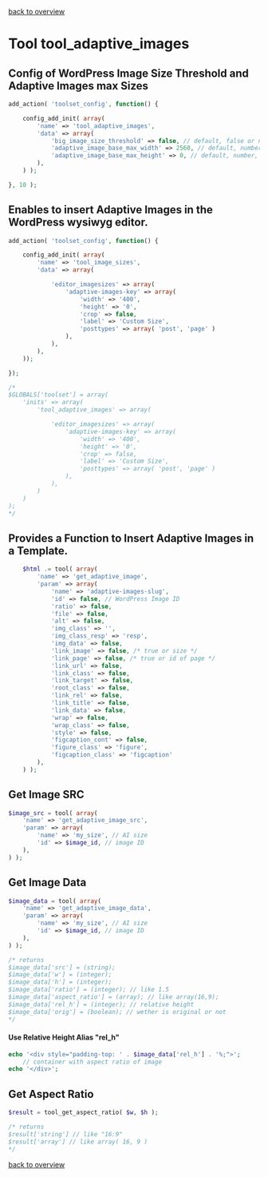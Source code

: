 [back to overview](../../README.markdown#initial-functionality)

Tool tool_adaptive_images
===============================

## Config of WordPress Image Size Threshold and Adaptive Images max Sizes
````php
add_action( 'toolset_config', function() {

	config_add_init( array(
		'name' => 'tool_adaptive_images',
		'data' => array(
			'big_image_size_threshold' => false, // default, false or number
			'adaptive_image_base_max_width' => 2560, // default, number
			'adaptive_image_base_max_height' => 0, // default, number, zero stands for infinity
		),
	) );

}, 10 );
````

## Enables to insert Adaptive Images in the WordPress wysiwyg editor.

````php
add_action( 'toolset_config', function() {

	config_add_init( array(
		'name' => 'tool_image_sizes',
		'data' => array(

			'editor_imagesizes' => array(
				'adaptive-images-key' => array(
					'width' => '400',
					'height' => '0',
					'crop' => false,
					'label' => 'Custom Size',
					'posttypes' => array( 'post', 'page' )
				),
			),
		),
	));

});

/*
$GLOBALS['toolset'] = array(
	'inits' => array(
		'tool_adaptive_images' => array(

			'editor_imagesizes' => array(
				'adaptive-images-key' => array(
					'width' => '400',
					'height' => '0',
					'crop' => false,
					'label' => 'Custom Size',
					'posttypes' => array( 'post', 'page' )
				),
			),
		)
	)
);
*/
````

## Provides a Function to Insert Adaptive Images in a Template.

````php
	$html .= tool( array(
		'name' => 'get_adaptive_image',
		'param' => array(
			'name' => 'adaptive-images-slug',
			'id' => false, // WordPress Image ID
			'ratio' => false,
			'file' => false,
			'alt' => false,
			'img_class' => '',
			'img_class_resp' => 'resp',
			'img_data' => false,
			'link_image' => false, /* true or size */
			'link_page' => false, /* true or id of page */
			'link_url' => false,
			'link_class' => false,
			'link_target' => false,
			'root_class' => false,
			'link_rel' => false,
			'link_title' => false,
			'link_data' => false,
			'wrap' => false,
			'wrap_class' => false,
			'style' => false,
			'figcaption_cont' => false,
			'figure_class' => 'figure',
			'figcaption_class' => 'figcaption'
		),
	) );
````

## Get Image SRC

```php
$image_src = tool( array(
	'name' => 'get_adaptive_image_src',
	'param' => array(
		'name' => 'my_size', // AI size
		'id' => $image_id, // image ID
	),
) );
```

## Get Image Data

```php
$image_data = tool( array(
	'name' => 'get_adaptive_image_data',
	'param' => array(
		'name' => 'my_size', // AI size
		'id' => $image_id, // image ID
	),
) );

/* returns
$image_data['src'] = (string);
$image_data['w'] = (integer);
$image_data['h'] = (integer);
$image_data['ratio'] = (integer); // like 1.5
$image_data['aspect_ratio'] = (array); // like array(16,9);
$image_data['rel_h'] = (integer); // relative height
$image_data['orig'] = (boolean); // wether is original or not
*/
```

#### Use Relative Height Alias "rel_h"
```php
echo '<div style="padding-top: ' . $image_data['rel_h'] . '%;">';
	// container with aspect ratio of image
echo '</div>';

```

## Get Aspect Ratio

```php
$result = tool_get_aspect_ratio( $w, $h );

/* returns
$result['string'] // like "16:9"
$result['array'] // like array( 16, 9 )
*/
```

[back to overview](../../README.markdown#initial-functionality)
